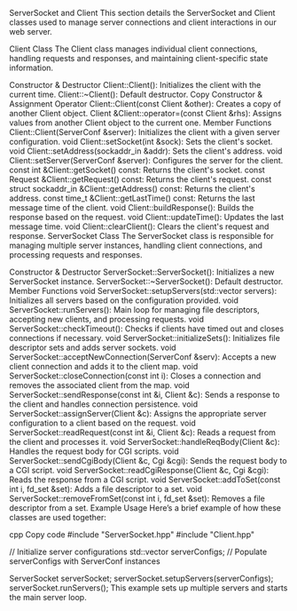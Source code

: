 ServerSocket and Client
This section details the ServerSocket and Client classes used to manage server connections and client interactions in our web server.

Client Class
The Client class manages individual client connections, handling requests and responses, and maintaining client-specific state information.

Constructor & Destructor
Client::Client(): Initializes the client with the current time.
Client::~Client(): Default destructor.
Copy Constructor & Assignment Operator
Client::Client(const Client &other): Creates a copy of another Client object.
Client &Client::operator=(const Client &rhs): Assigns values from another Client object to the current one.
Member Functions
Client::Client(ServerConf &server): Initializes the client with a given server configuration.
void Client::setSocket(int &sock): Sets the client's socket.
void Client::setAddress(sockaddr_in &addr): Sets the client's address.
void Client::setServer(ServerConf &server): Configures the server for the client.
const int &Client::getSocket() const: Returns the client's socket.
const Request &Client::getRequest() const: Returns the client's request.
const struct sockaddr_in &Client::getAddress() const: Returns the client's address.
const time_t &Client::getLastTime() const: Returns the last message time of the client.
void Client::buildResponse(): Builds the response based on the request.
void Client::updateTime(): Updates the last message time.
void Client::clearClient(): Clears the client's request and response.
ServerSocket Class
The ServerSocket class is responsible for managing multiple server instances, handling client connections, and processing requests and responses.

Constructor & Destructor
ServerSocket::ServerSocket(): Initializes a new ServerSocket instance.
ServerSocket::~ServerSocket(): Default destructor.
Member Functions
void ServerSocket::setupServers(std::vector<ServerConf> servers): Initializes all servers based on the configuration provided.
void ServerSocket::runServers(): Main loop for managing file descriptors, accepting new clients, and processing requests.
void ServerSocket::checkTimeout(): Checks if clients have timed out and closes connections if necessary.
void ServerSocket::initializeSets(): Initializes file descriptor sets and adds server sockets.
void ServerSocket::acceptNewConnection(ServerConf &serv): Accepts a new client connection and adds it to the client map.
void ServerSocket::closeConnection(const int i): Closes a connection and removes the associated client from the map.
void ServerSocket::sendResponse(const int &i, Client &c): Sends a response to the client and handles connection persistence.
void ServerSocket::assignServer(Client &c): Assigns the appropriate server configuration to a client based on the request.
void ServerSocket::readRequest(const int &i, Client &c): Reads a request from the client and processes it.
void ServerSocket::handleReqBody(Client &c): Handles the request body for CGI scripts.
void ServerSocket::sendCgiBody(Client &c, Cgi &cgi): Sends the request body to a CGI script.
void ServerSocket::readCgiResponse(Client &c, Cgi &cgi): Reads the response from a CGI script.
void ServerSocket::addToSet(const int i, fd_set &set): Adds a file descriptor to a set.
void ServerSocket::removeFromSet(const int i, fd_set &set): Removes a file descriptor from a set.
Example Usage
Here’s a brief example of how these classes are used together:

cpp
Copy code
#include "ServerSocket.hpp"
#include "Client.hpp"

// Initialize server configurations
std::vector<ServerConf> serverConfigs;
// Populate serverConfigs with ServerConf instances

ServerSocket serverSocket;
serverSocket.setupServers(serverConfigs);
serverSocket.runServers();
This example sets up multiple servers and starts the main server loop.